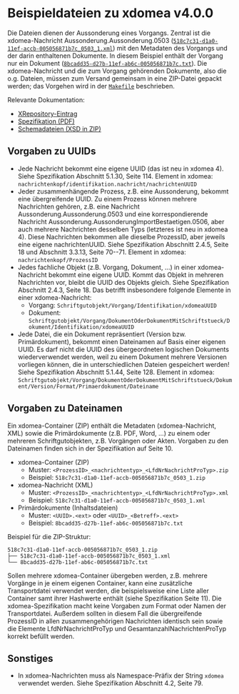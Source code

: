 # Beispieldateien zu xdomea v4.0.0

Die Dateien dienen der Aussonderung eines Vorgangs. Zentral ist die
xdomea-Nachricht Aussonderung.Aussonderung.0503
([`518c7c31-d1a0-11ef-accb-005056871b7c_0503_1.xml`](518c7c31-d1a0-11ef-accb-005056871b7c_0503_1.xml))
mit den Metadaten des Vorgangs und der darin enthaltenen Dokumente. In diesem
Beispiel enthält der Vorgang nur ein Dokument
([`8bcadd35-d27b-11ef-ab6c-005056871b7c.txt`](8bcadd35-d27b-11ef-ab6c-005056871b7c.txt)).
Die xdomea-Nachricht und die zum Vorgang gehörenden Dokumente, also die o.g.
Dateien, müssen zum Versand gemeinsam in eine ZIP-Datei gepackt werden; das
Vorgehen wird in der [`Makefile`](Makefile) beschrieben.

Relevante Dokumentation:

- [XRepository-Eintrag](https://www.xrepository.de/details/urn:xoev-de:xdomea:kosit:standard:xdomea_4.0.0)
- [Spezifikation (PDF)](https://www.xrepository.de/api/xrepository/urn:xoev-de:xdomea:kosit:standard:xdomea_4.0.0:dokument:Spezifikation_zu_xdomea_4.0.0)
- [Schemadateien (XSD in ZIP)](https://www.xrepository.de/api/xrepository/urn:xoev-de:xdomea:kosit:standard:xdomea_4.0.0:xmlschema)

## Vorgaben zu UUIDs

- Jede Nachricht bekommt eine eigene UUID (das ist neu in xdomea 4). Siehe
  Spezifikation Abschnitt 5.1.30, Seite 114. Element in xdomea:
  `nachrichtenkopf/identifikation.nachricht/nachrichtenUUID`
- Jeder zusammenhängende Prozess, z.B. eine Aussonderung, bekommt eine
  übergreifende UUID. Zu einem Prozess können mehrere Nachrichten gehören, z.B.
  eine Nachricht Aussonderung.Aussonderung.0503 und eine korrespondierende
  Nachricht Aussonderung.AussonderungImportBestaetigen.0506, aber auch mehrere
  Nachrichten desselben Typs (letzteres ist neu in xdomea 4). Diese Nachrichten
  bekommen alle dieselbe ProzessID, aber jeweils eine eigene nachrichtenUUID.
  Siehe Spezifikation Abschnitt 2.4.5, Seite 18 und Abschnitt 3.3.13, Seite
  70--71. Element in xdomea: `nachrichtenkopf/ProzessID`
- Jedes fachliche Objekt (z.B. Vorgang, Dokument, ...) in einer xdomea-Nachricht
  bekommt eine eigene UUID. Kommt das Objekt in mehreren Nachrichten vor, bleibt
  die UUID des Objekts gleich. Siehe Spezifikation Abschnitt 2.4.3, Seite 18.
  Das betrifft insbesondere folgende Elemente in einer xdomea-Nachricht:
  - Vorgang: `Schriftgutobjekt/Vorgang/Identifikation/xdomeaUUID`
  - Dokument: `Schriftgutobjekt/Vorgang/DokumentOderDokumentMitSchriftstueck/Dokument/Identifikation/xdomeaUUID`
- Jede Datei, die ein Dokument repräsentiert (Version bzw. Primärdokument),
  bekommt einen Dateinamen auf Basis einer eigenen UUID. Es darf nicht die UUID
  des übergeordneten logischen Dokuments wiederverwendet werden, weil zu einem
  Dokument mehrere Versionen vorliegen können, die in unterschiedlichen Dateien
  gespeichert werden! Siehe Spezifikation Abschnitt 5.1.44, Seite 128. Element
  in xdomea:
  `Schriftgutobjekt/Vorgang/DokumentOderDokumentMitSchriftstueck/Dokument/Version/Format/Primaerdokument/Dateiname`

## Vorgaben zu Dateinamen

Ein xdomea-Container (ZIP) enthält die Metadaten (xdomea-Nachricht, XML) sowie
die Primärdokumente (z.B. PDF, Word, ...) zu einem oder mehreren
Schriftgutobjekten, z.B. Vorgängen oder Akten. Vorgaben zu den Dateinamen finden
sich in der Spezifikation auf Seite 10.

- xdomea-Container (ZIP)
  - Muster: `<ProzessID>_<nachrichtentyp>_<LfdNrNachrichtProTyp>.zip`
  - Beispiel: `518c7c31-d1a0-11ef-accb-005056871b7c_0503_1.zip`
- xdomea-Nachricht (XML)
  - Muster: `<ProzessID>_<nachrichtentyp>_<LfdNrNachrichtProTyp>.xml`
  - Beispiel: `518c7c31-d1a0-11ef-accb-005056871b7c_0503_1.xml`
- Primärdokumente (Inhaltsdateien)
  - Muster: `<UUID>.<ext>` oder `<UUID>_<Betreff>.<ext>`
  - Beispiel: `8bcadd35-d27b-11ef-ab6c-005056871b7c.txt`

Beispiel für die ZIP-Struktur:

~~~
518c7c31-d1a0-11ef-accb-005056871b7c_0503_1.zip
├── 518c7c31-d1a0-11ef-accb-005056871b7c_0503_1.xml
└── 8bcadd35-d27b-11ef-ab6c-005056871b7c.txt
~~~

Sollen mehrere xdomea-Container übergeben werden, z.B. mehrere Vorgänge in je
einem eigenen Container, kann eine zusätzliche Transportdatei verwendet werden,
die beispielsweise eine Liste aller Container samt ihrer Hashwerte enthält
(siehe Spezifikation Seite 11). Die xdomea-Spezifikation macht keine Vorgaben
zum Format oder Namen der Transportdatei. Außerdem sollten in diesem Fall die
übergreifende ProzessID in allen zusammengehörigen Nachrichten identisch sein
sowie die Elemente LfdNrNachrichtProTyp und GesamtanzahlNachrichtenProTyp
korrekt befüllt werden.

## Sonstiges

- In xdomea-Nachrichten muss als Namespace-Präfix der String `xdomea` verwendet
  werden. Siehe Spezifikation Abschnitt 4.2, Seite 79.
